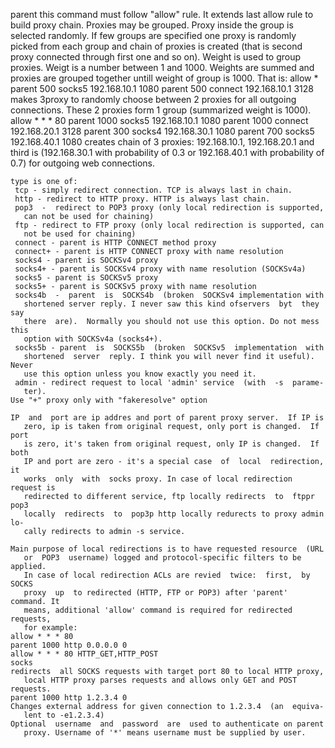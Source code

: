 parent <weight> <type> <ip> <port> <username> <password>
	this command must follow "allow" rule. It extends last allow  rule  to
       build  proxy  chain.  Proxies may be grouped. Proxy inside the group is
       selected	randomly. If few groups	are specified one  proxy  is  randomly
       picked  from each group and chain of proxies is created (that is	second
       proxy connected through first one and so	on).  Weight is	used to	 group
       proxies.	 Weigt is a number between 1 and 1000.	Weights	are summed and
       proxies are grouped together untill weight of group is 1000. That is:
	allow *
	parent 500 socks5 192.168.10.1 1080
	parent 500 connect 192.168.10.1	3128
	makes 3proxy to	randomly choose	between	2  proxies  for	 all  outgoing
       connections. These 2 proxies form 1 group (summarized weight is 1000).
	allow *	* * 80
	parent 1000 socks5 192.168.10.1	1080
	parent 1000 connect 192.168.20.1 3128
	parent 300 socks4 192.168.30.1 1080
	parent 700 socks5 192.168.40.1 1080
	creates	 chain	of  3 proxies: 192.168.10.1, 192.168.20.1 and third is
       (192.168.30.1 with probability of 0.3 or	192.168.40.1 with  probability
       of 0.7) for outgoing web	connections.

	type is	one of:
	 tcp - simply redirect connection. TCP is always last in chain.
	 http -	redirect to HTTP proxy.	HTTP is	always last chain.
	 pop3  -  redirect to POP3 proxy (only local redirection is supported,
       can not be used for chaining)
	 ftp - redirect	to FTP proxy (only local redirection is	supported, can
       not be used for chaining)
	 connect - parent is HTTP CONNECT method proxy
	 connect+ - parent is HTTP CONNECT proxy with name resolution
	 socks4	- parent is SOCKSv4 proxy
	 socks4+ - parent is SOCKSv4 proxy with	name resolution	(SOCKSv4a)
	 socks5	- parent is SOCKSv5 proxy
	 socks5+ - parent is SOCKSv5 proxy with	name resolution
	 socks4b  -  parent  is	 SOCKS4b  (broken  SOCKSv4 implementation with
       shortened server	reply. I never saw this	kind ofservers	byt  they  say
       there  are).  Normally you should not use this option. Do not mess this
       option with SOCKSv4a (socks4+).
	 socks5b - parent  is  SOCKS5b	(broken	 SOCKSv5  implementation  with
       shortened  server  reply. I think you will never	find it	useful). Never
       use this	option unless you know exactly you need	it.
	 admin - redirect request to local 'admin' service  (with  -s  parame-
       ter).
	Use "+"	proxy only with	"fakeresolve" option

	IP  and	 port are ip addres and	port of	parent proxy server.  If IP is
       zero, ip	is taken from original request,	only port is changed.  If port
       is zero,	it's taken from	original request, only IP is changed.  If both
       IP and port are zero - it's a special case  of  local  redirection,  it
       works  only  with  socks	proxy. In case of local	redirection request is
       redirected to different service,	ftp locally redirects  to  ftppr  pop3
       locally	redirects  to  pop3p http locally redurects to proxy admin lo-
       cally redirects to admin	-s service.

	Main purpose of	local redirections is to have requested	resource  (URL
       or  POP3	 username) logged and protocol-specific	filters	to be applied.
       In case of local	redirection ACLs are revied  twice:  first,  by	 SOCKS
       proxy  up  to redirected	(HTTP, FTP or POP3) after 'parent' command. It
       means, additional 'allow' command is required for redirected  requests,
       for example:
	allow *	* * 80
	parent 1000 http 0.0.0.0 0
	allow *	* * 80 HTTP_GET,HTTP_POST
	socks
	redirects  all SOCKS requests with target port 80 to local HTTP	proxy,
       local HTTP proxy	parses requests	and allows only	GET and	POST requests.
	parent 1000 http 1.2.3.4 0
	Changes	external address for given connection to 1.2.3.4  (an  equiva-
       lent to -e1.2.3.4)
	Optional  username  and	 password  are	used to	authenticate on	parent
       proxy. Username of '*' means username must be supplied by user.
